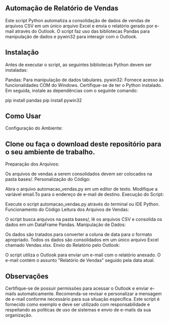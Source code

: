 ## Automação de Relatório de Vendas
Este script Python automatiza a consolidação de dados de vendas de arquivos CSV em um único arquivo Excel e envia o relatório gerado por e-mail através do Outlook. O script faz uso das bibliotecas Pandas para manipulação de dados e pywin32 para interagir com o Outlook.

## Instalação
Antes de executar o script, as seguintes bibliotecas Python devem ser instaladas:

Pandas: Para manipulação de dados tabulares.
pywin32: Fornece acesso às funcionalidades COM do Windows.
Certifique-se de ter o Python instalado. Em seguida, instale as dependências com o seguinte comando:

pip install pandas
pip install pywin32

## Como Usar
Configuração do Ambiente:

## Clone ou faça o download deste repositório para o seu ambiente de trabalho.
Preparação dos Arquivos:

Os arquivos de vendas a serem consolidados devem ser colocados na pasta bases/.
Personalização do Código:

Abra o arquivo automacao_vendas.py em um editor de texto.
Modifique a variável email.To para o endereço de e-mail de destino.
Execução do Script:

Execute o script automacao_vendas.py através do terminal ou IDE Python.
Funcionamento do Código
Leitura dos Arquivos de Vendas:

O script busca arquivos na pasta bases/, lê os arquivos CSV e consolida os dados em um DataFrame Pandas.
Manipulação de Dados:

Os dados são tratados para converter a coluna de data para o formato apropriado.
Todos os dados são consolidados em um único arquivo Excel chamado Vendas.xlsx.
Envio do Relatório pelo Outlook:

O script utiliza o Outlook para enviar um e-mail com o relatório anexado.
O e-mail contém o assunto "Relatório de Vendas" seguido pela data atual.
## Observações
Certifique-se de possuir permissões para acessar o Outlook e enviar e-mails automaticamente.
Recomenda-se revisar e personalizar a mensagem de e-mail conforme necessário para sua situação específica.
Este script é fornecido como exemplo e deve ser utilizado com responsabilidade e respeitando as políticas de uso de sistemas e envio de e-mails da sua organização.
